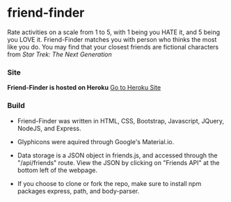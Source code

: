 # friend-finder

Rate activities on a scale from 1 to 5, with 1 being you HATE it, and 5 being you LOVE it. 
Friend-Finder matches you with person who thinks the most like you do. You may find that your
closest friends are fictional characters from _Star Trek: The Next Generation_


### Site

**Friend-Finder is hosted on Heroku** 
[Go to Heroku Site](https://serene-journey-73867.herokuapp.com/)


### Build
* Friend-Finder was written in HTML, CSS, Bootstrap, Javascript, JQuery, NodeJS, and Express.

* Glyphicons were aquired through Google's Material.io. 

* Data storage is a JSON object in friends.js, and accessed through the "/api/friends" route. View the JSON by clicking on "Friends API" at the bottom left of the webpage.

* If you choose to clone or fork the repo, make sure to install npm packages express, path, and body-parser.

